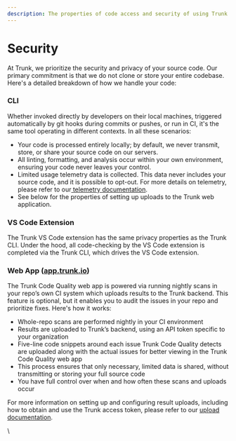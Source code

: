 ```yaml
---
description: The properties of code access and security of using Trunk Code Quality
---
```


# Security

At Trunk, we prioritize the security and privacy of your source code. Our primary commitment is that we do not clone or store your entire codebase. Here's a detailed breakdown of how we handle your code:

### CLI

Whether invoked directly by developers on their local machines, triggered automatically by git hooks during commits or pushes, or run in CI, it's the same tool operating in different contexts. In all these scenarios:

* Your code is processed entirely locally; by default, we never transmit, store, or share your source code on our servers.
* All linting, formatting, and analysis occur within your own environment, ensuring your code never leaves your control.
* Limited usage telemetry data is collected. This data never includes your source code, and it is possible to opt-out. For more details on telemetry, please refer to our[ telemetry documentation](https://docs.trunk.io/cli/configuration/telemetry).
* See below for the properties of setting up uploads to the Trunk web application.

### VS Code Extension

The Trunk VS Code extension has the same privacy properties as the Trunk CLI. Under the hood, all code-checking by the VS Code extension is completed via the Trunk CLI, which drives the VS Code extension.

### Web App ([app.trunk.io](https://app.trunk.io/login/?intent=code+quality))

The Trunk Code Quality web app is powered via running nightly scans in your repo’s own CI system which uploads results to the Trunk backend. This feature is optional, but it enables you to audit the issues in your repo and prioritize fixes. Here's how it works:

* Whole-repo scans are performed nightly in your CI environment
* Results are uploaded to Trunk’s backend, using an API token specific to your organization
* Five-line code snippets around each issue Trunk Code Quality detects are uploaded along with the actual issues for better viewing in the Trunk Code Quality web app
* This process ensures that only necessary, limited data is shared, without transmitting or storing your full source code
* You have full control over when and how often these scans and uploads occur

For more information on setting up and configuring result uploads, including how to obtain and use the Trunk access token, please refer to our [upload documentation](https://docs.trunk.io/code-quality/setup-and-installation/github-integration).

\
